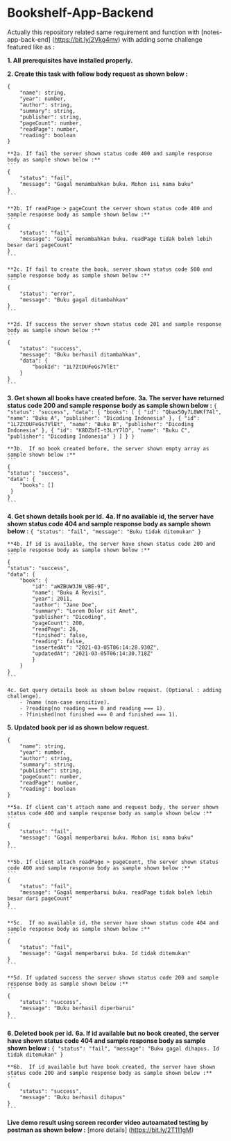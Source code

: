 # Bookshelf-App-Backend

Actually this repository related same requirement and function with [notes-app-back-end] (https://bit.ly/2Vkg4mv) with adding some challenge featured like as :

**1. All prerequisites have installed properly.**

**2. Create this task with follow body request as shown below :**
```
{
    "name": string,
    "year": number,
    "author": string,
    "summary": string,
    "publisher": string,
    "pageCount": number,
    "readPage": number,
    "reading": boolean
}
```

    **2a. If fail the server shown status code 400 and sample response body as sample shown below :**
    ```
    {
        "status": "fail",
        "message": "Gagal menambahkan buku. Mohon isi nama buku"
    }   
    ```

    **2b. If readPage > pageCount the server shown status code 400 and sample response body as sample shown below :**
    ```
    {
        "status": "fail",
        "message": "Gagal menambahkan buku. readPage tidak boleh lebih besar dari pageCount"
    }
    ```

    **2c. If fail to create the book, server shown status code 500 and sample response body as sample shown below :**
    ```
    {
        "status": "error",
        "message": "Buku gagal ditambahkan"
    }
    ```

    **2d. If success the server shown status code 201 and sample response body as sample shown below :**
    ```
    {
        "status": "success",
        "message": "Buku berhasil ditambahkan",
        "data": {
            "bookId": "1L7ZtDUFeGs7VlEt"
        }
    }
    ```

**3. Get shown all books have created before.**
    **3a.  The server have returned status code 200 and sample response body as sample shown below :**
    ```
    {
        "status": "success",
        "data": {
        "books": [
            {
                "id": "Qbax5Oy7L8WKf74l",
                "name": "Buku A",
                "publisher": "Dicoding Indonesia"
            },
            {
                "id": "1L7ZtDUFeGs7VlEt",
                "name": "Buku B",
                "publisher": "Dicoding Indonesia"
            },
            {
                "id": "K8DZbfI-t3LrY7lD",
                "name": "Buku C",
                "publisher": "Dicoding Indonesia"
            }
         ]
        }
    }
    ```

    **3b.  If no book created before, the server shown empty array as sample shown below :**
    ```
    {
    "status": "success",
    "data": {
        "books": []
     }
    }
    ```

**4. Get shown details book per id.**
    **4a.  If no available id, the server have shown status code 404 and sample response body as sample shown below :**
    ```
    {
        "status": "fail",
        "message": "Buku tidak ditemukan"
    }
    ```

    **4b. If id is available, the server have shown status code 200 and sample response body as sample shown below :**
    ```
    {
    "status": "success",
    "data": {
        "book": {
            "id": "aWZBUW3JN_VBE-9I",
            "name": "Buku A Revisi",
            "year": 2011,
            "author": "Jane Doe",
            "summary": "Lorem Dolor sit Amet",
            "publisher": "Dicoding",
            "pageCount": 200,
            "readPage": 26,
            "finished": false,
            "reading": false,
            "insertedAt": "2021-03-05T06:14:28.930Z",
            "updatedAt": "2021-03-05T06:14:30.718Z"
            }
        }   
    }
    ```
    
    4c. Get query details book as shown below request. (Optional : adding challenge).
        - ?name (non-case sensitive).
        - ?reading(no reading === 0 and reading === 1).
        - ?finished(not finished === 0 and finished === 1). 

**5. Updated book per id as shown below request.**
```
{
    "name": string,
    "year": number,
    "author": string,
    "summary": string,
    "publisher": string,
    "pageCount": number,
    "readPage": number,
    "reading": boolean
}
```

    **5a. If client can't attach name and request body, the server shown status code 400 and sample response body as sample shown below :**  
    ```
    {
        "status": "fail",
        "message": "Gagal memperbarui buku. Mohon isi nama buku"
    }
    ```

    **5b. If client attach readPage > pageCount, the server shown status code 400 and sample response body as sample shown below :**
    ```
    {
        "status": "fail",
        "message": "Gagal memperbarui buku. readPage tidak boleh lebih besar dari pageCount"
    }
    ```

    **5c.  If no available id, the server have shown status code 404 and sample response body as sample shown below :**
    ```
    {   
        "status": "fail",
        "message": "Gagal memperbarui buku. Id tidak ditemukan"
    }
    ```

    **5d. If updated success the server shown status code 200 and sample response body as sample shown below :**
    ```
    {
        "status": "success",
        "message": "Buku berhasil diperbarui"
    }
    ```

**6. Deleted book per id.**
    **6a.  If id available but no book created, the server have shown status code 404 and sample response body as sample shown below :**
    ```
    {
        "status": "fail",
        "message": "Buku gagal dihapus. Id tidak ditemukan"
    }
    ```

    **6b.  If id available but have book created, the server have shown status code 200 and sample response body as sample shown below :**
    ```
    {
        "status": "success",
        "message": "Buku berhasil dihapus"
    }
    ```


**Live demo result using screen recorder video autoamated testing by postman as shown below :**
[more details] (https://bit.ly/2T111gM) 